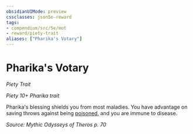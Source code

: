 ```yaml
---
obsidianUIMode: preview
cssclasses: json5e-reward
tags:
- compendium/src/5e/mot
- reward/piety-trait
aliases: ["Pharika's Votary"]
---
```

# Pharika's Votary
*Piety Trait*  

*Piety 10+ Pharika trait*

Pharika's blessing shields you from most maladies. You have advantage on saving throws against being [poisoned](rules/conditions.md#poisoned), and you are immune to disease.

*Source: Mythic Odysseys of Theros p. 70*